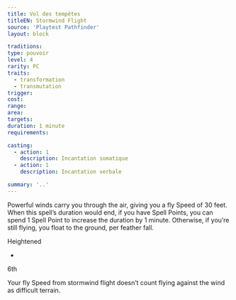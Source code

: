 ```yaml
---
title: Vol des tempêtes
titleEN: Stormwind Flight
source: 'Playtest Pathfinder'
layout: block

traditions:
type: pouvoir
level: 4
rarity: PC
traits:
  - transformation
  - transmutation
trigger: 
cost: 
range: 
area: 
targets: 
duration: 1 minute
requirements: 

casting:
  - action: 1
    description: Incantation somatique
  - action: 1
    description: Incantation verbale

summary: '..'
---
```

Powerful winds carry you through the air, giving you a fly Speed of 30 feet. When this spell’s duration would end, if you have Spell Points, you can spend 1 Spell Point to increase the duration by 1 minute. Otherwise, if you’re still flying, you float to the ground, per feather fall.

Heightened

-

6th

Your fly Speed from stormwind flight doesn’t count flying against the wind as difficult terrain.